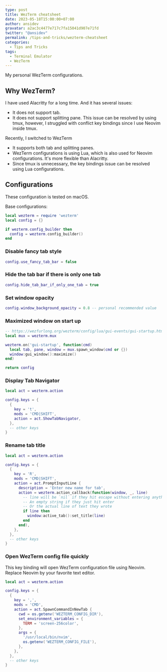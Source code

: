 ```yaml
---
type: post
title: WezTerm cheatsheet
date: 2023-05-18T15:00:00+07:00
author: ansidev
gravatar: a2ac3c4477e717c7fa15041d907e71fd
twitter: "@ansidev"
permalink: /tips-and-tricks/wezterm-cheatsheet
categories:
  - Tips and Tricks
tags:
  - Terminal Emulator
  - WezTerm
---
```


My personal WezTerm configurations.

<!-- more -->

## Why WezTerm?

I have used Alacritty for a long time. And it has several issues:

- It does not support tab.
- It does not support splitting pane. This issue can be resolved by using tmux, however, I struggled with conflict key bindings since I use Neovim inside tmux.

Recently, I switched to WezTerm

- It supports both tab and splitting panes.
- WezTerm configurations is using Lua, which is also used for Neovim configurations. It's more flexible than Alacritty.
- Since tmux is unnecessary, the key bindings issue can be resolved using Lua configurations.

## Configurations

These configuration is tested on macOS.

Base configurations:

```lua
local wezterm = require 'wezterm'
local config = {}

if wezterm.config_builder then
  config = wezterm.config_builder()
end
```

### Disable fancy tab style

```lua
config.use_fancy_tab_bar = false
```

### Hide the tab bar if there is only one tab

```lua
config.hide_tab_bar_if_only_one_tab = true
```

### Set window opacity

```lua
config.window_background_opacity = 0.8 -- personal recommended value
```

### Maximized window on start up

```lua
-- https://wezfurlong.org/wezterm/config/lua/gui-events/gui-startup.html
local mux = wezterm.mux

wezterm.on('gui-startup', function(cmd)
  local tab, pane, window = mux.spawn_window(cmd or {})
  window:gui_window():maximize()
end)

return config
```

### Display Tab Navigator

```lua
local act = wezterm.action

config.keys = {
  {
    key = 't',
    mods = 'CMD|SHIFT',
    action = act.ShowTabNavigator,
  },
  -- other keys
}
```

### Rename tab title

```lua
local act = wezterm.action

config.keys = {
  {
    key = 'R',
    mods = 'CMD|SHIFT',
    action = act.PromptInputLine {
      description = 'Enter new name for tab',
      action = wezterm.action_callback(function(window, _, line)
        -- line will be `nil` if they hit escape without entering anything
        -- An empty string if they just hit enter
        -- Or the actual line of text they wrote
        if line then
          window:active_tab():set_title(line)
        end
      end),
    },
  },
  -- other keys
}
```

### Open WezTerm config file quickly

This key binding will open WezTerm configuration file using Neovim. Replace Neovim by your favorite text editor.

```lua
local act = wezterm.action

config.keys = {
  {
    key = ',',
    mods = 'CMD',
    action = act.SpawnCommandInNewTab {
      cwd = os.getenv('WEZTERM_CONFIG_DIR'),
      set_environment_variables = {
        TERM = 'screen-256color',
      },
      args = {
        '/usr/local/bin/nvim',
        os.getenv('WEZTERM_CONFIG_FILE'),
      },
    },
  },
  -- other keys
}
```
